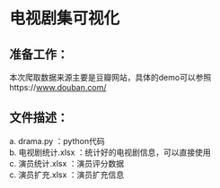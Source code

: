# 电视剧集可视化

## 准备工作：
本次爬取数据来源主要是豆瓣网站，具体的demo可以参照https://www.douban.com/
## 文件描述：
a. drama.py ：python代码 <br>
b. 电视剧统计.xlsx ：统计好的电视剧信息，可以直接使用 <br>
c. 演员统计.xlsx ：演员评分数据 <br>
c. 演员扩充.xlsx ：演员扩充信息 <br>
